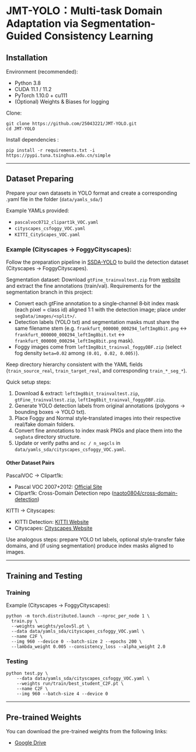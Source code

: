 # JMT-YOLO：Multi-task Domain Adaptation via Segmentation-Guided Consistency Learning

## Installation

Environment (recommended):
* Python 3.8
* CUDA 11.1 / 11.2
* PyTorch 1.10.0 + cu111
* (Optional) Weights & Biases for logging

Clone:
```
git clone https://github.com/25043221/JMT-YOLO.git
cd JMT-YOLO
```

Install dependencies :
```
pip install -r requirements.txt -i https://pypi.tuna.tsinghua.edu.cn/simple
```
---

## Dataset Preparing

Prepare your own datasets in YOLO format and create a corresponding .yaml file in the folder (`data/yamls_sda/`)

Example YAMLs provided:
* `pascalvoc0712_clipart1k_VOC.yaml`
* `cityscapes_csfoggy_VOC.yaml`
* `KITTI_CityScapes_VOC.yaml`

### Example (Cityscapes → FoggyCityscapes):
Follow the preparation pipeline in [SSDA-YOLO](https://github.com/hnuzhy/SSDA-YOLO) to build the detection dataset (Cityscapes → FoggyCityscapes).

Segmentation dataset: Download `gtFine_trainvaltest.zip` from [website](https://www.cityscapes-dataset.com) and extract the fine annotations (train/val). Requirements for the segmentation branch in this project:
* Convert each gtFine annotation to a single‑channel 8‑bit index mask (each pixel = class id) aligned 1:1 with the detection image; place under `segData/images/<split>/`.
* Detection labels (YOLO txt) and segmentation masks must share the same filename stem (e.g. `frankfurt_000000_000294_leftImg8bit.png` ↔ `frankfurt_000000_000294_leftImg8bit.txt` ↔ `frankfurt_000000_000294_leftImg8bit.png` mask).
* Foggy images come from `leftImg8bit_trainval_foggyDBF.zip` (select fog density `beta=0.02` among `(0.01, 0.02, 0.005)`).

Keep directory hierarchy consistent with the YAML fields (`train_source_real`, `train_target_real`, and corresponding `train_*_seg_*`).

Quick setup steps:
1. Download & extract: `leftImg8bit_trainvaltest.zip`, `gtFine_trainvaltest.zip`, `leftImg8bit_trainval_foggyDBF.zip`.
2. Generate YOLO detection labels from original annotations (polygons → bounding boxes → YOLO txt).
3. Place Foggy and Normal style‑translated images into their respective real/fake domain folders.
4. Convert fine annotations to index mask PNGs and place them into the `segData` directory structure.
5. Update or verify paths and `nc / n_segcls` in `data/yamls_sda/cityscapes_csfoggy_VOC.yaml`.

#### Other Dataset Pairs 

PascalVOC → Clipart1k:
* Pascal VOC 2007+2012: [Official Site](http://host.robots.ox.ac.uk/pascal/VOC/)
* Clipart1k: Cross-Domain Detection repo ([naoto0804/cross-domain-detection](https://github.com/naoto0804/cross-domain-detection))

KITTI → Cityscapes:
* KITTI Detection: [KITTI Website](http://www.cvlibs.net/datasets/kitti/)
* Cityscapes: [Cityscapes Website](https://www.cityscapes-dataset.com/)

Use analogous steps: prepare YOLO txt labels, optional style-transfer fake domains, and (if using segmentation) produce index masks aligned to images.

---


## Training and Testing

### Training

Example (Cityscapes → FoggyCityscapes):
```
python -m torch.distributed.launch --nproc_per_node 1 \
  train.py \
  --weights weights/yolov5l.pt \
  --data data/yamls_sda/cityscapes_csfoggy_VOC.yaml \
  --name C2F \
  --img 960 --device 0 --batch-size 2 --epochs 200 \
  --lambda_weight 0.005 --consistency_loss --alpha_weight 2.0
```


### Testing

```
python test.py \
    --data data/yamls_sda/cityscapes_csfoggy_VOC.yaml \
    --weights run/train/best_student_C2F.pt \
    --name C2F \
    --img 960 --batch-size 4 --device 0
```
---

## Pre-trained Weights

You can download the pre-trained weights from the following links:

- [Google Drive](https://drive.google.com/drive/folders/13HgfP4aSkS-NUF45Rp4H5eKsxOSFQ4iH?usp=sharing)


